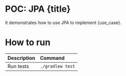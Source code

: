 # POC: JPA {title}

It demonstrates how to use JPA to implement {use_case}.

# How to run

| Description | Command |
| :--- | :--- |
| Run tests | `./gradlew test` |


